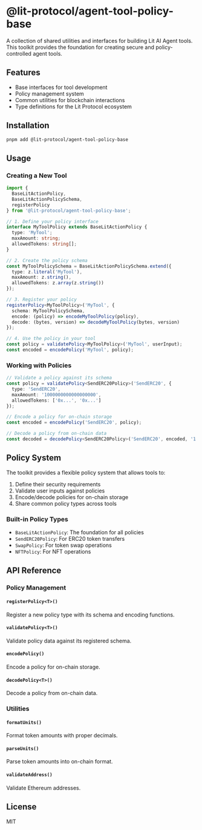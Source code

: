 # @lit-protocol/agent-tool-policy-base

A collection of shared utilities and interfaces for building Lit AI Agent tools. This toolkit provides the foundation for creating secure and policy-controlled agent tools.

## Features

- Base interfaces for tool development
- Policy management system
- Common utilities for blockchain interactions
- Type definitions for the Lit Protocol ecosystem

## Installation

```bash
pnpm add @lit-protocol/agent-tool-policy-base
```

## Usage

### Creating a New Tool

```typescript
import { 
  BaseLitActionPolicy,
  BaseLitActionPolicySchema,
  registerPolicy
} from '@lit-protocol/agent-tool-policy-base';

// 1. Define your policy interface
interface MyToolPolicy extends BaseLitActionPolicy {
  type: 'MyTool';
  maxAmount: string;
  allowedTokens: string[];
}

// 2. Create the policy schema
const MyToolPolicySchema = BaseLitActionPolicySchema.extend({
  type: z.literal('MyTool'),
  maxAmount: z.string(),
  allowedTokens: z.array(z.string())
});

// 3. Register your policy
registerPolicy<MyToolPolicy>('MyTool', {
  schema: MyToolPolicySchema,
  encode: (policy) => encodeMyToolPolicy(policy),
  decode: (bytes, version) => decodeMyToolPolicy(bytes, version)
});

// 4. Use the policy in your tool
const policy = validatePolicy<MyToolPolicy>('MyTool', userInput);
const encoded = encodePolicy('MyTool', policy);
```

### Working with Policies

```typescript
// Validate a policy against its schema
const policy = validatePolicy<SendERC20Policy>('SendERC20', {
  type: 'SendERC20',
  maxAmount: '1000000000000000000',
  allowedTokens: ['0x...', '0x...']
});

// Encode a policy for on-chain storage
const encoded = encodePolicy('SendERC20', policy);

// Decode a policy from on-chain data
const decoded = decodePolicy<SendERC20Policy>('SendERC20', encoded, '1.0.0');
```

## Policy System

The toolkit provides a flexible policy system that allows tools to:
1. Define their security requirements
2. Validate user inputs against policies
3. Encode/decode policies for on-chain storage
4. Share common policy types across tools

### Built-in Policy Types

- `BaseLitActionPolicy`: The foundation for all policies
- `SendERC20Policy`: For ERC20 token transfers
- `SwapPolicy`: For token swap operations
- `NFTPolicy`: For NFT operations

## API Reference

### Policy Management

#### `registerPolicy<T>()`
Register a new policy type with its schema and encoding functions.

#### `validatePolicy<T>()`
Validate policy data against its registered schema.

#### `encodePolicy()`
Encode a policy for on-chain storage.

#### `decodePolicy<T>()`
Decode a policy from on-chain data.

### Utilities

#### `formatUnits()`
Format token amounts with proper decimals.

#### `parseUnits()`
Parse token amounts into on-chain format.

#### `validateAddress()`
Validate Ethereum addresses.

## License

MIT
